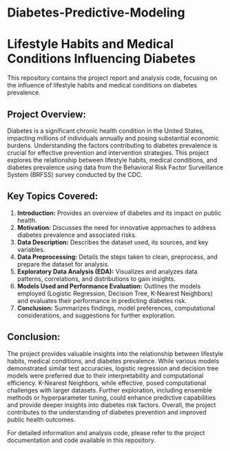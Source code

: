 # Diabetes-Predictive-Modeling

# Lifestyle Habits and Medical Conditions Influencing Diabetes

This repository contains the project report and analysis code, focusing on the influence of lifestyle habits and medical conditions on diabetes prevalence.

## Project Overview:

Diabetes is a significant chronic health condition in the United States, impacting millions of individuals annually and posing substantial economic burdens. Understanding the factors contributing to diabetes prevalence is crucial for effective prevention and intervention strategies. This project explores the relationship between lifestyle habits, medical conditions, and diabetes prevalence using data from the Behavioral Risk Factor Surveillance System (BRFSS) survey conducted by the CDC.

## Key Topics Covered:

1. **Introduction:** Provides an overview of diabetes and its impact on public health.
2. **Motivation:** Discusses the need for innovative approaches to address diabetes prevalence and associated risks.
3. **Data Description:** Describes the dataset used, its sources, and key variables.
4. **Data Preprocessing:** Details the steps taken to clean, preprocess, and prepare the dataset for analysis.
5. **Exploratory Data Analysis (EDA):** Visualizes and analyzes data patterns, correlations, and distributions to gain insights.
6. **Models Used and Performance Evaluation:** Outlines the models employed (Logistic Regression, Decision Tree, K-Nearest Neighbors) and evaluates their performance in predicting diabetes risk.
7. **Conclusion:** Summarizes findings, model preferences, computational considerations, and suggestions for further exploration.

## Conclusion:

The project provides valuable insights into the relationship between lifestyle habits, medical conditions, and diabetes prevalence. While various models demonstrated similar test accuracies, logistic regression and decision tree models were preferred due to their interpretability and computational efficiency. K-Nearest Neighbors, while effective, posed computational challenges with larger datasets. Further exploration, including ensemble methods or hyperparameter tuning, could enhance predictive capabilities and provide deeper insights into diabetes risk factors. Overall, the project contributes to the understanding of diabetes prevention and improved public health outcomes.

For detailed information and analysis code, please refer to the project documentation and code available in this repository.
